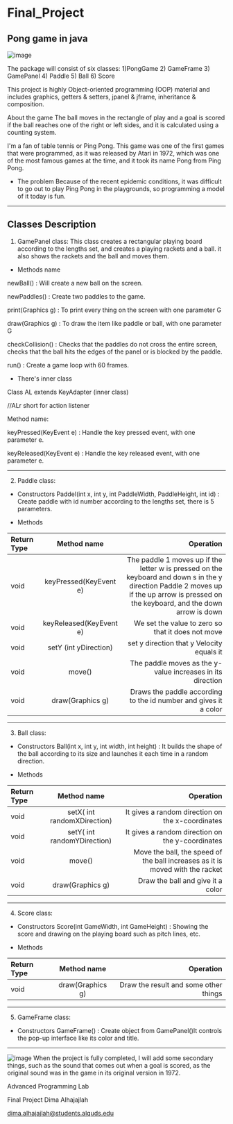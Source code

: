 # Final_Project
## Pong game in java
![image](https://user-images.githubusercontent.com/79136459/156768669-bb6fe9f7-8521-4c87-a6bd-66ff105ba40b.png)

The package will consist of six classes:
1)PongGame    2) GameFrame    3) GamePanel    4) Paddle   5) Ball   6) Score


This project is highly Object-oriented programming (OOP) material and includes graphics, getters & setters, jpanel & jframe, inheritance & composition.

About the game
The ball moves in the rectangle of play and a goal is scored if the ball reaches one of the right or left sides, and it is calculated using a counting system.

I'm a fan of table tennis or Ping Pong. This game was one of the first games that were programmed, as it was released by Atari in 1972, which was one of the most famous games at the time, and it took its name Pong from Ping Pong.


-	The problem
Because of the recent epidemic conditions, it was difficult to go out to play Ping Pong in the playgrounds, so programming a model of it today is fun.

___________________________________

## Classes Description
1)	GamePanel class:
This class creates a rectangular playing board according to the lengths set, and creates a playing rackets and a ball.
it  also shows the rackets and the ball and moves them.

- Methods name 

newBall() : Will create a new ball on the screen.

newPaddles() : Create two paddles to the game.

print(Graphics g) : To print every thing on the screen with one parameter G

draw(Graphics g) : To draw the item like paddle or ball, with one parameter G

checkCollision() : Checks that the paddles do not cross the entire screen, checks that the ball hits the edges of the panel or is blocked by the paddle.

run() : Create a game loop with 60 frames.


- There's inner class

Class AL extends KeyAdapter (inner class)

//ALr short for action listener

Method name:

keyPressed(KeyEvent e) : Handle the key pressed event, with one parameter e.

keyReleased(KeyEvent e) : Handle the key released event, with one parameter e.

___________________________________

2) Paddle class:
- Constructors
Paddel(int x, int y, int PaddleWidth, PaddleHeight, int id) : Create paddle with id number according to the lengths set, there is 5 parameters.

- Methods

| Return Type  | Method name  |  Operation |
| :---         |     :---:      |          ---: |
| void | keyPressed(KeyEvent e) |  The paddle 1 moves up if the letter w is pressed on the keyboard and down s in the y direction   Paddle 2 moves up if the up arrow is pressed on the keyboard, and the down arrow is down |
| void | keyReleased(KeyEvent e) | We set the value to zero so that it does not move |
| void | setY (int yDirection) | set y direction that y Velocity equals it |
| void | move() | The paddle moves as the y-value increases in its direction |
| void | draw(Graphics g) | Draws the paddle according to the id number and gives it a color |

___________________________________

3)	Ball class:
- Constructors
Ball(int x, int y, int width, int height) : It builds the shape of the ball according to its size and launches it each time in a random direction.

- Methods

| Return Type  | Method name  |  Operation |
| :---         |     :---:      |          ---: |
| void | setX( int randomXDirection) |  It gives a random direction on the x-coordinates |
| void | setY( int randomYDirection) | It gives a random direction on the y-coordinates |
| void | move() | Move the ball, the speed of the ball increases as it is moved with the racket |
| void | draw(Graphics g) | Draw the ball and give it a color |

___________________________________

4)	Score class:
- Constructors
Score(int GameWidth, int GameHeight) : Showing the score and drawing on the playing board such as pitch lines, etc.

- Methods

| Return Type  | Method name  |  Operation |
| :---         |     :---:      |          ---: |
| void | draw(Graphics g) |   Draw the result and some other things |


___________________________________

5)	GameFrame class:
- Constructors
GameFrame() : Create object from GamePanel()It controls the pop-up interface like its color and title.


___________________________________

![image](https://user-images.githubusercontent.com/79136459/161393950-c3c8475e-43b8-441d-9251-fa618faaa265.png)
When the project is fully completed, I will add some secondary things, such as the sound that comes out when a goal is scored, as the original sound was in the game in its original version in 1972.



Advanced Programming Lab

Final Project
Dima Alhajajlah

dima.alhajajlah@students.alquds.edu
